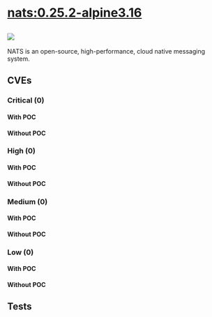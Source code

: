 # [nats:0.25.2-alpine3.16](https://hub.docker.com/_/nats?tab=tags)
![](https://img.shields.io/static/v1?label=tag&message=0.25.2-alpine3.16&color=blue)
---
<p>
NATS is an open-source, high-performance, cloud native messaging system.
</p>

## CVEs
### Critical (0)
#### With POC

#### Without POC


### High (0)
#### With POC

#### Without POC


### Medium (0)
#### With POC

#### Without POC


### Low (0)
#### With POC

#### Without POC


## Tests
